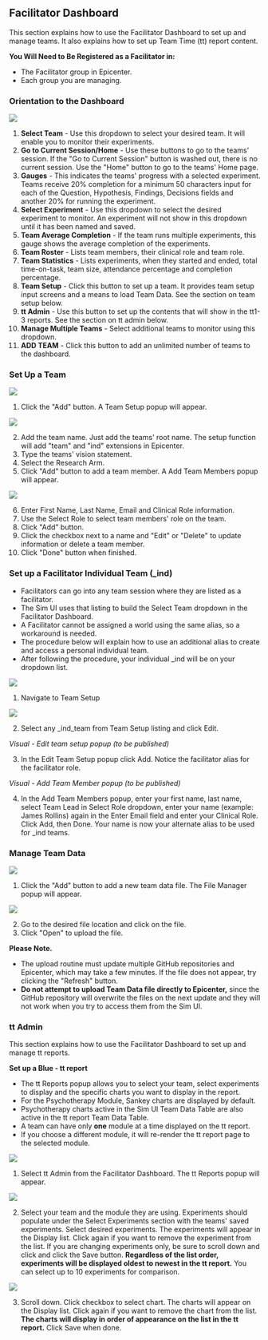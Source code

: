 ## Facilitator Dashboard

This section explains how to use the Facilitator Dashboard to set up and manage teams.  It also explains how to set up Team Time (tt) report content.

**You Will Need to Be Registered as a Facilitator in:**

- The Facilitator group in Epicenter.
- Each group you are managing. 

### Orientation to the Dashboard

<img src = "https://github.com/lzim/mtl/blob/feature-gh-pages_facilitator_dashboard/images/dashboard_overview.png?raw=true">
  
1. **Select Team** - Use this dropdown to select your desired team. It will enable you to monitor their experiments.
2. **Go to Current Session/Home** - Use these buttons to go to the teams' session.  If the "Go to Current Session" button is washed out, there is no current session.  Use the "Home" button to go to the teams' Home page.
3. **Gauges** - This indicates the teams' progress with a selected experiment. Teams receive 20% completion for a minimum 50 characters input for each of the Question, Hypothesis, Findings, Decisions fields and another 20% for running the experiment.
4. **Select Experiment** - Use this dropdown to select the desired experiment to monitor. An experiment will not show in this dropdown until it has been named and saved.
5. **Team Average Completion** - If the team runs multiple experiments, this gauge shows the average completion of the experiments.
6. **Team Roster** - Lists team members, their clinical role and team role. 
7. **Team Statistics** - Lists experiments, when they started and ended, total time-on-task, team size, attendance percentage and completion percentage.
8. **Team Setup** - Click this button to set up a team. It provides team setup input screens and a means to load Team Data. See the section on team setup below.
9. **tt Admin** - Use this button to set up the contents that will show in the tt1-3 reports. See the section on tt admin below.
10. **Manage Multiple Teams** - Select additional teams to monitor using this dropdown. 
11. **ADD TEAM** - Click this button to add an unlimited number of teams to the dashboard.

### Set Up a Team

<img src = "https://github.com/lzim/mtl/blob/feature-gh-pages_facilitator_dashboard/images/team_setup_overview.png?raw=true">

1. Click the "Add" button. A Team Setup popup will appear.

<img src = "https://github.com/lzim/mtl/blob/feature-gh-pages_facilitator_dashboard/images/add_team_pop_up.png?raw=true">

2. Add the team name.  Just add the teams' root name. The setup function will add "team" and "ind" extensions in Epicenter.
3. Type the teams' vision statement. 
4. Select the Research Arm.
5. Click "Add" button to add a team member. A Add Team Members popup will appear.

<img src = "https://github.com/lzim/mtl/blob/feature-gh-pages_facilitator_dashboard/images/add_team_member_popup.png?raw=true">

6. Enter First Name, Last Name, Email and Clinical Role information.
7. Use the Select Role to select team members' role on the team.
8. Click "Add" button.
9. Click the checkbox next to a name and "Edit" or "Delete" to update information or delete a team member.
10. Click "Done" button when finished.

### Set up a Facilitator Individual Team (_ind)

- Facilitators can go into any team session where they are listed as a facilitator.
- The Sim UI uses that listing to build the Select Team dropdown in the Facilitator Dashboard.
- A Facilitator cannot be assigned a world using the same alias, so a workaround is needed.
- The procedure below will explain how to use an additional alias to create and access a personal individual team.
- After following the procedure, your individual \_ind will be on your dropdown list.

<image src = "https://github.com/lzim/mtl/blob/feature-gh-pages_facilitator_dashboard/images/nav_to_team_setup.png">

1. Navigate to Team Setup 

<image src = "https://github.com/lzim/mtl/blob/feature-gh-pages_facilitator_dashboard/images/select_ind_team.png">

2. Select any \_ind\_team from Team Setup listing and click Edit.

*Visual - Edit team setup popup (to be published)*

3. In the Edit Team Setup popup click Add. Notice the facilitator alias for the facilitator role. 

*Visual - Add Team Member popup (to be published)*

4. In the Add Team Members popup, enter your first name, last name, select Team Lead in Select Role dropdown, enter your name (example: James Rollins) again in the Enter Email field and enter your Clinical Role.  Click Add, then Done.  Your name is now your alternate alias to be used for _ind teams.

### Manage Team Data

<img src = "https://github.com/lzim/mtl/blob/feature-gh-pages_facilitator_dashboard/images/manage_team_data.png?raw=true">

1. Click the "Add" button to add a new team data file. The File Manager popup will appear.

<img src = "https://github.com/lzim/mtl/blob/feature-gh-pages_facilitator_dashboard/images/select_file_popup.png?raw=true">
 
2. Go to the desired file location and click on the file.
3. Click "Open" to upload the file.  

**Please Note.**

- The upload routine must update multiple GitHub repositories and Epicenter, which may take a few minutes. If the file does not appear, try clicking the "Refresh" button.
- **Do not attempt to upload Team Data file directly to Epicenter,** since the GitHub repository will overwrite the files on the next update and they will not work when you try to access them from the Sim UI.

### tt Admin

This section explains how to use the Facilitator Dashboard to set up and manage tt reports.  

**Set up a Blue - tt report**

- The tt Reports popup allows you to select your team, select experiments to display and the specific charts you want to display in the report.
- For the Psychotherapy Module, Sankey charts are displayed by default.
- Psychotherapy charts active in the Sim UI Team Data Table are also active in the tt report Team Data Table.
- A team can have only **one** module at a time displayed on the tt report.  
- If you choose a different module, it will re-render the tt report page to the selected module.

<img src = "https://github.com/lzim/mtl/blob/feature-gh-pages_facilitator_dashboard/images/select%20tt%20admin.png?raw=true">

1. Select tt Admin from the Facilitator Dashboard. The tt Reports popup will appear.

<img src = "https://github.com/lzim/mtl/blob/feature-gh-pages_facilitator_dashboard/images/select_team_module.png?raw=true">

2. Select your team and the module they are using.  Experiments should populate under the Select Experiments section with the teams' saved experiments. Select desired experiments.  The experiments will appear in the Display list.  Click again if you want to remove the experiment from the list. If you are changing experiments only, be sure to scroll down and click and click the Save button. **Regardless of the list order, experiments will be displayed oldest to newest in the tt report.** You can select up to 10 experiments for comparison.

<img src = "https://github.com/lzim/mtl/blob/feature-gh-pages_facilitator_dashboard/images/select_charts.png?raw=true">

3. Scroll down.  Click checkbox to select chart.  The charts will appear on the Display list. Click again if you want to remove the chart from the list. **The charts will display in order of appearance on the list in the tt report.** Click Save when done. 


